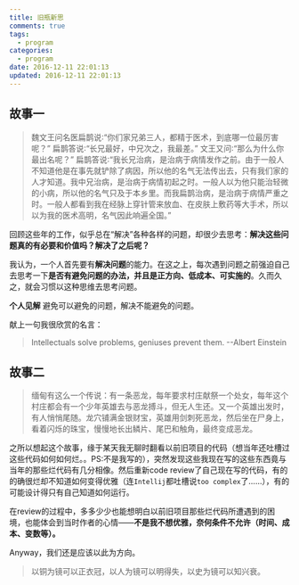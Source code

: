 ```yaml
---
title: 旧瓶新思
comments: true
tags:
  - program
categories:
  - program
date: 2016-12-11 22:01:13
updated: 2016-12-11 22:01:13
---
```


## 故事一

> 魏文王问名医扁鹊说∶“你们家兄弟三人，都精于医术，到底哪一位最厉害呢？”
> 扁鹊答说∶“长兄最好，中兄次之，我最差。”
> 文王又问∶“那么为什么你最出名呢？”
> 扁鹊答说∶“我长兄治病，是治病于病情发作之前。由于一般人不知道他是在事先就铲除了病因，所以他的名气无法传出去，只有我们家的人才知道。我中兄治病，是治病于病情初起之时。一般人以为他只能治轻微的小病，所以他的名气只及于本乡里。而我扁鹊治病，是治病于病情严重之时。一般人都看到我在经脉上穿针管来放血、在皮肤上敷药等大手术，所以以为我的医术高明，名气因此响遍全国。”

回顾这些年的工作，似乎总在“解决”各种各样的问题，却很少去思考：**解决这些问题真的有必要和价值吗？解决了之后呢？**

我认为，一个人首先要有**解决问题**的能力。在这之上，每次遇到问题之前强迫自己去思考一下**是否有避免问题的办法，并且是正方向、低成本、可实施的**。久而久之，就会习惯以这种思维去思考问题。

**个人见解**
避免可以避免的问题，解决不能避免的问题。

献上一句我很欣赏的名言：
> Intellectuals solve problems, geniuses prevent them. --Albert Einstein

## 故事二

> 缅甸有这么一个传说：有一条恶龙，每年要求村庄献祭一个处女，每年这个村庄都会有一个少年英雄去与恶龙搏斗，但无人生还。又一个英雄出发时，有人悄悄尾随。龙穴铺满金银财宝，英雄用剑刺死恶龙，然后坐在尸身上，看着闪烁的珠宝，慢慢地长出鳞片、尾巴和触角，最终变成恶龙。

之所以想起这个故事，缘于某天我无聊时翻看以前旧项目的代码（想当年还吐槽过这些代码如何如何烂。。PS:不是我写的），突然发现这些我现在写的这些东西竟与当年的那些烂代码有几分相像。然后重新code review了自己现在写的代码，有的的确很烂却不知道如何变得优雅（连`Intellij`都吐槽说`too complex`了……），有的可能设计得只有自己知道如何运行。

在review的过程中，多多少少也能想明白以前旧项目那些烂代码所遭遇到的困境，也能体会到当时作者的心情——**不是我不想优雅，奈何条件不允许（时间、成本、变数等）。**

Anyway，我们还是应该以此为方向。

> 以铜为镜可以正衣冠，以人为镜可以明得失，以史为镜可以知兴衰。
